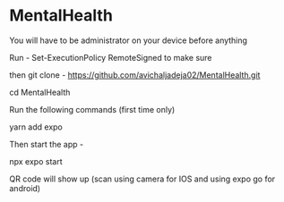# MentalHealth

You will have to be administrator on your device before anything

Run - 
Set-ExecutionPolicy RemoteSigned 
to make sure

then git clone - https://github.com/avichaljadeja02/MentalHealth.git

cd MentalHealth

Run the following commands (first time only)

yarn add expo

Then start the app - 

npx expo start

QR code will show up (scan using camera for IOS and using expo go for android)


